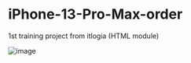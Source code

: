# iPhone-13-Pro-Max-order
1st training project from itlogia (HTML module)

![image](https://github.com/BerezinaMariya/iPhone-13-Pro-Max-order/assets/103631822/382cc148-ed97-47d7-b577-e5c7b60a1c0c)

